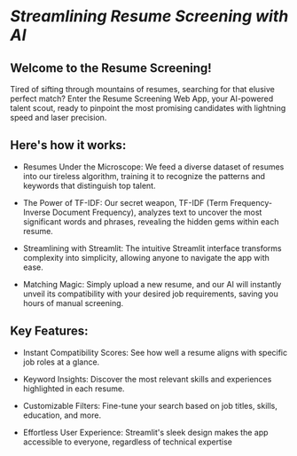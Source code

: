 
# _**Streamlining Resume Screening with AI**_

## Welcome to the Resume Screening!

Tired of sifting through mountains of resumes, searching for that elusive perfect match? Enter the Resume Screening Web App, your AI-powered talent scout, ready to pinpoint the most promising candidates with lightning speed and laser precision.

## Here's how it works:

+ Resumes Under the Microscope: We feed a diverse dataset of resumes into our tireless algorithm, training it to recognize the patterns and keywords that distinguish top talent.

+ The Power of TF-IDF: Our secret weapon, TF-IDF (Term Frequency-Inverse Document Frequency), analyzes text to uncover the most significant words and phrases, revealing the hidden gems within each resume.

+ Streamlining with Streamlit: The intuitive Streamlit interface transforms complexity into simplicity, allowing anyone to navigate the app with ease.

+ Matching Magic: Simply upload a new resume, and our AI will instantly unveil its compatibility with your desired job requirements, saving you hours of manual screening.

## Key Features:

+ Instant Compatibility Scores: See how well a resume aligns with specific job roles at a glance.

+ Keyword Insights: Discover the most relevant skills and experiences highlighted in each resume.

+ Customizable Filters: Fine-tune your search based on job titles, skills, education, and more.

+ Effortless User Experience: Streamlit's sleek design makes the app accessible to everyone, regardless of technical expertise
